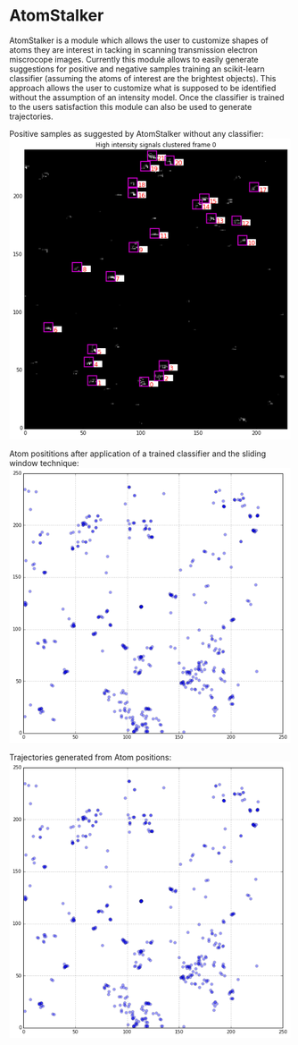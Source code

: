 # AtomStalker

AtomStalker is a module which allows the user to customize shapes of atoms they are interest in tacking in scanning transmission electron miscrocope images. Currently this module allows to easily generate suggestions for positive and negative samples training an scikit-learn classifier (assuming the atoms of interest are the brightest objects). This approach allows the user to customize what is supposed to be identified without the assumption of an intensity model. Once the classifier is trained to the users satisfaction this module can also be used to generate trajectories.

Positive samples as suggested by AtomStalker without any classifier:
![GitHub Logo](/positive_samples.png "Positive samples")

Atom posititions after application of a trained classifier and the sliding window technique:
![GitHub Logo](/atom_positions.png "Atom positions obtained")

Trajectories generated from Atom positions:
![GitHub Logo](/atom_positions.png "Trajectories generated")
